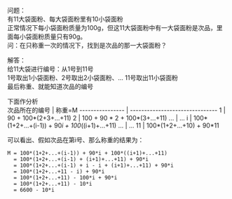 问题：  
有11大袋面粉、每大袋面粉里有10小袋面粉  
正常情况下每小袋面粉质量为100g，但这11大袋面粉中有一大袋面粉是次品，里面每小袋面粉质量只有90g。  
问：在只称重一次的情况下，找到是次品的那一大袋面粉？  

解答：  
给11大袋进行编号：从1号到11号  
1号取出1小袋面粉、2号取出2小袋面粉、... 11号取出11小袋面粉  
最后称重、就能知道次品的编号  

下面作分析  
次品所在的编号    |  称重=M
---------------- | -------------------------------
    1            | 90 + 100*(2+3+...+11)
    2            | 100 + 90 * 2 + 100*(3+...+11)
    ...          | ...
    i            | 100*(1+2+...+(i-1)) + 90*i + 100*((i+1)+...+11)
    ...          | ...
    11           | 100*(1+2+...+10) + 90*11

可以看出、假如次品在第i号、那么称重的结果为：  
```
M = 100*(1+2+...+(i-1)) + 90*i + 100*((i+1)+...+11)
  = 100*(1+2+...+(i-1) + (i+1)+...+11) + 90*i
  = 100*(1+2+...+(i-1) + i - i + (i+1)+...+11) + 90*i
  = 100*(1+2+...+11 - i) + 90*i
  = 100*(1+2+...+11) - 100*i + 90*i
  = 100*(1+2+...+11) - 10*i
  = 6600 - 10*i
```